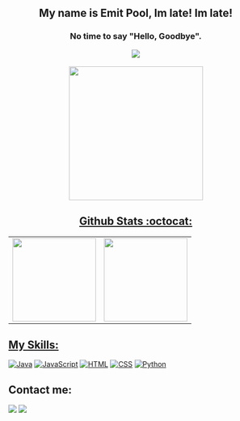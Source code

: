 
<div align="center">
  <h2>My name is Emit Pool, Im late! Im late!</h2>
    <h3>No time to say "Hello, Goodbye".</h3>
    
  <a href="https://github.com/emitpool">
      <img src='https://github.com/emitpool/emitpool/blob/main/ImLate.gif' target="_blank"><br>
     <br/>
     <tr><img height="265em" src="https://activity-graph.herokuapp.com/graph?username=emitpool&theme=react-dark&bg_color=00000f&hide_border=true" /></tr>
   
## Github Stats :octocat:
<center>
<table>
<tr>
    <td><img height="165em" src="https://github-readme-stats.vercel.app/api?username=emitpool&show_icons=true&theme=white&include_all_commits=true&count_private=true" /></td>
    <td><img height="165em" src="https://github-readme-stats.vercel.app/api/top-langs/?username=emitpool&layout=compact&langs_count=7&theme=white" /></td>
    
</tr>

</table>
</center>
</div>
 
## My Skills:
[![Java](https://img.shields.io/badge/Java-007396?style=for-the-badge&logo=java&logoColor=white&labelColor=101010)]()
[![JavaScript](https://img.shields.io/badge/JavaScript-F7DF1E?style=for-the-badge&logo=javascript&logoColor=white&labelColor=101010)]()
[![HTML](https://img.shields.io/badge/HTML5-E34F26?style=for-the-badge&logo=HTML5&logoColor=white&labelColor=101010)]()
[![CSS](https://img.shields.io/badge/CSS3-1572B6?style=for-the-badge&logo=CSS3&logoColor=white&labelColor=101010)]()
[![Python](https://img.shields.io/badge/Python-3776AB?style=for-the-badge&logo=python&logoColor=white&labelColor=101010)]()
<br>
## Contact me: 
<p align="center">
  
  <a href="https://www.linkedin.com/in/emit/"><img src="https://img.shields.io/badge/-EmitPool-blue?style=flat&logo=Linkedin&logoColor=white" /></a>
  <a href="mailto:emitloopoffice@gmail.com"><img src="https://img.shields.io/badge/-Gmail.com-c14438?style=flat&logo=Gmail&logoColor=white" /></a>
</p>
